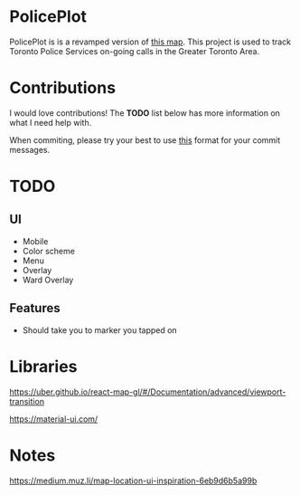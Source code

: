 # PolicePlot

PolicePlot is is a revamped version of [this map](http://c4s.torontopolice.on.ca/). This project is used to track Toronto Police Services on-going calls in the Greater Toronto Area.

# Contributions

I would love contributions! The **TODO** list below has more information on what I need help with.

When commiting, please try your best to use [this](http://karma-runner.github.io/2.0/dev/git-commit-msg.html) format for your commit messages.

# TODO

## UI

- Mobile
- Color scheme
- Menu
- Overlay
- Ward Overlay

## Features

- Should take you to marker you tapped on

# Libraries

https://uber.github.io/react-map-gl/#/Documentation/advanced/viewport-transition

https://material-ui.com/

# Notes

https://medium.muz.li/map-location-ui-inspiration-6eb9d6b5a99b
